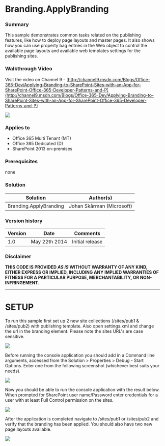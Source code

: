# Branding.ApplyBranding #

### Summary ###
This sample demonstrates common tasks related on the publishing features, like how to deploy page layouts and master pages. It also shows how you can use property bag entries in the Web object to control the available page layouts and available web templates settings for the publishing sites. 

### Walkthrough Video ###
Visit the video on Channel 9 - [http://channel9.msdn.com/Blogs/Office-365-Dev/Applying-Branding-to-SharePoint-Sites-with-an-App-for-SharePoint-Office-365-Developer-Patterns-and-P](http://channel9.msdn.com/Blogs/Office-365-Dev/Applying-Branding-to-SharePoint-Sites-with-an-App-for-SharePoint-Office-365-Developer-Patterns-and-P)

![](http://i.imgur.com/lvyDtQB.png)

### Applies to ###
-  Office 365 Multi Tenant (MT)
-  Office 365 Dedicated (D)
-  SharePoint 2013 on-premises

### Prerequisites ###
none

### Solution ###
Solution | Author(s)
---------|----------
Branding.ApplyBranding  | Johan Skårman  (Microsoft)

### Version history ###
Version  | Date | Comments
---------| -----| --------
1.0  | May 22th 2014 | Initial release

### Disclaimer ###
**THIS CODE IS PROVIDED *AS IS* WITHOUT WARRANTY OF ANY KIND, EITHER EXPRESS OR IMPLIED, INCLUDING ANY IMPLIED WARRANTIES OF FITNESS FOR A PARTICULAR PURPOSE, MERCHANTABILITY, OR NON-INFRINGEMENT.**


----------

# SETUP #
To run this sample first set up 2 new site collections (/sites/pub1 & /sites/pub2) with publishing template. Also open settings.xml and change the url in the branding element. Please note the sites URL's are case sensitive.

![](http://i.imgur.com/jJxGEzc.png)

Before running the console application you should add in a Command line arguments, accessed from the Solution > Properties > Debug - Start Options. Enter one from the following screenshot (whichever best suits your needs).

![](http://i.imgur.com/FrPR1Dy.png)

Now you should be able to run the console application with the result below. When prompted for SharePoint user name/Password enter credentials for a user with at least Full Control permission on the sites. 

![](http://i.imgur.com/dJFm7Rp.png)

After the application is completed navigate to /sites/pub1 or /sites/pub2 and verify that the branding has been applied. You should also have two new page layouts available.

![](http://i.imgur.com/ErHzlot.png)
